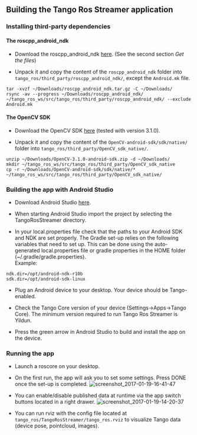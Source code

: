 ## Building the Tango Ros Streamer application

### Installing third-party dependencies

#### The roscpp\_android\_ndk

* Download the roscpp\_android\_ndk [here](http://wiki.ros.org/android_ndk/Tutorials/Building%20The%20Example%20Applications%20using%20the%20Binary%20Distribution).
(See the second section *Get the files*)

* Unpack it and copy the content of the ```roscpp_android_ndk``` folder into ```tango_ros/third_party/roscpp_android_ndk/```, except the ```Android.mk``` file.
```
tar -xvzf ~/Downloads/roscpp_android_ndk.tar.gz -C ~/Downloads/
rsync -av --progress ~/Downloads/roscpp_android_ndk/ ~/tango_ros_ws/src/tango_ros/third_party/roscpp_android_ndk/ --exclude Android.mk
```

#### The OpenCV SDK

* Download the OpenCV SDK [here](http://docs.opencv.org/2.4/doc/tutorials/introduction/android_binary_package/O4A_SDK.html#get-the-opencv4android-sdk) (tested with version 3.1.0).

* Unpack it and copy the content of the ```OpenCV-android-sdk/sdk/native/``` folder into ```tango_ros/third_party/OpenCV_sdk_native/```.
```
unzip ~/Downloads/OpenCV-3.1.0-android-sdk.zip -d ~/Downloads/
mkdir ~/tango_ros_ws/src/tango_ros/third_party/OpenCV_sdk_native
cp -r ~/Downloads/OpenCV-android-sdk/sdk/native/* ~/tango_ros_ws/src/tango_ros/third_party/OpenCV_sdk_native/
```

### Building the app with Android Studio

* Download Android Studio [here](https://developer.android.com/studio/index.html).

* When starting Android Studio import the project by selecting the TangoRosStreamer directory.

* In your local.properties file check that the paths to your Android SDK and NDK are set properly. The Gradle set-up relies on the following variables that need to set up. This can be done using the auto-generated local.properties file or gradle properties in the HOME folder (~/.gradle/gradle.properties).  
Example:
```
ndk.dir=/opt/android-ndk-r10b 
sdk.dir=/opt/android-sdk-linux
```

* Plug an Android device to your desktop. Your device should be Tango-enabled.

* Check the Tango Core version of your device (Settings->Apps->Tango Core). The minimum version required to run Tango Ros Streamer is Yildun.

* Press the green arrow in Android Studio to build and install the app on the device.

### Running the app

* Launch a roscore on your desktop.

* On the first run, the app will ask you to set some settings. Press DONE once the set-up is completed.
![screenshot_2017-01-19-16-41-47](https://cloud.githubusercontent.com/assets/12640723/22114676/a08ee398-de6a-11e6-84b3-4c72d7398942.png)

* You can enable/disable published data at runtime via the app switch buttons located in a right drawer.
![screenshot_2017-01-19-14-20-37](https://cloud.githubusercontent.com/assets/12640723/22108292/b9b1990a-de52-11e6-9426-0662b9b1cd65.png)

* You can run rviz with the config file located at ```tango_ros/TangoRosStreamer/tango_ros.rviz``` to visualize Tango data (device pose, pointcloud, images).
